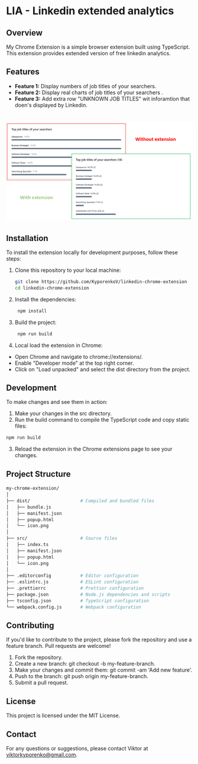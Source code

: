 # LIA - Linkedin extended analytics

## Overview

My Chrome Extension is a simple browser extension built using TypeScript. This extension provides extended version of free linkedin analytics.


## Features

- **Feature 1:** Display numbers of job titles of your searchers.
- **Feature 2:** Display real charts of job titles of your searchers .
- **Feature 3:** Add extra row "UNKNOWN JOB TITLES" wit inforamtion that doen's displayed by Linkedin.

<h1 align="center"><img src="https://github.com/KyporenkoV/linkedin-chrome-extension/blob/main/screenshots/screenshot.png?raw=true"></h1>

## Installation

To install the extension locally for development purposes, follow these steps:

1. Clone this repository to your local machine:

   ```bash
   git clone https://github.com/KyporenkoV/linkedin-chrome-extension
   cd linkedin-chrome-extension
   ```

2. Install the dependencies:

   ```bash
    npm install
   ```

3. Build the project:

   ```bash
    npm run build
   ```

4. Local load the extension in Chrome:

- Open Chrome and navigate to chrome://extensions/.
- Enable "Developer mode" at the top right corner.
- Click on "Load unpacked" and select the dist directory from the project.

## Development

To make changes and see them in action:

1. Make your changes in the src directory.
2. Run the build command to compile the TypeScript code and copy static files:

```bash
npm run build
```

3. Reload the extension in the Chrome extensions page to see your changes.

## Project Structure

```bash
my-chrome-extension/
│
├── dist/                   # Compiled and bundled files
│   ├── bundle.js
│   ├── manifest.json
│   ├── popup.html
│   └── icon.png
│
├── src/                    # Source files
│   ├── index.ts
│   ├── manifest.json
│   ├── popup.html
│   └── icon.png
│
├── .editorconfig           # Editor configuration
├── .eslintrc.js            # ESLint configuration
├── .prettierrc             # Prettier configuration
├── package.json            # Node.js dependencies and scripts
├── tsconfig.json           # TypeScript configuration
└── webpack.config.js       # Webpack configuration
```

## Contributing

If you'd like to contribute to the project, please fork the repository and use a feature branch. Pull requests are welcome!

1. Fork the repository.
2. Create a new branch: git checkout -b my-feature-branch.
3. Make your changes and commit them: git commit -am 'Add new feature'.
4. Push to the branch: git push origin my-feature-branch.
5. Submit a pull request.

## License

This project is licensed under the MIT License.

## Contact

For any questions or suggestions, please contact Viktor at viktorkyporenko@gmail.com.
